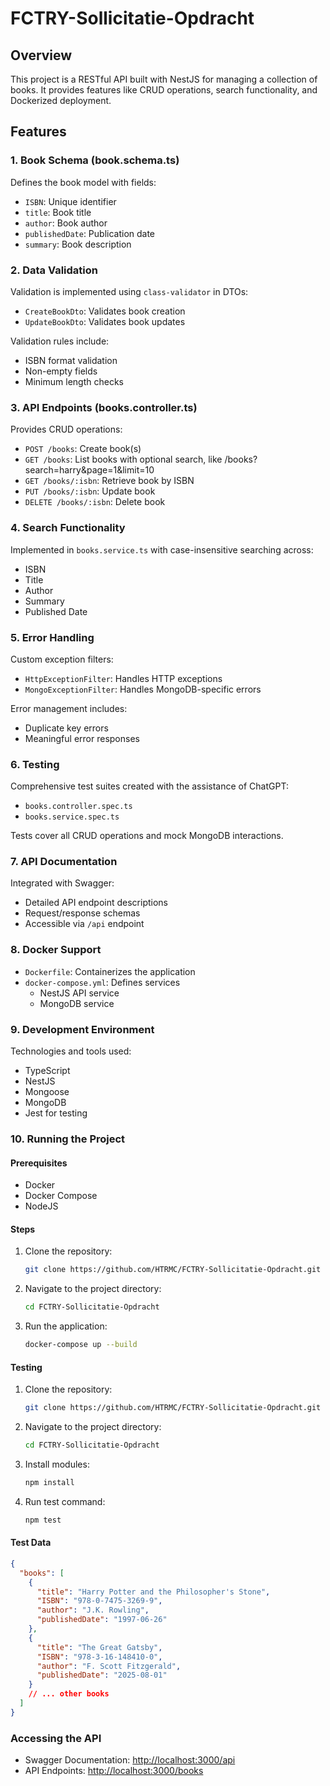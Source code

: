 # FCTRY-Sollicitatie-Opdracht

## Overview
This project is a RESTful API built with NestJS for managing a collection of books. It provides features like CRUD operations, search functionality, and Dockerized deployment.

## Features

### 1. Book Schema (book.schema.ts)
Defines the book model with fields:
- `ISBN`: Unique identifier
- `title`: Book title
- `author`: Book author
- `publishedDate`: Publication date
- `summary`: Book description

### 2. Data Validation
Validation is implemented using `class-validator` in DTOs:
- `CreateBookDto`: Validates book creation
- `UpdateBookDto`: Validates book updates

Validation rules include:
- ISBN format validation
- Non-empty fields
- Minimum length checks

### 3. API Endpoints (books.controller.ts)
Provides CRUD operations:
- `POST /books`: Create book(s)
- `GET /books`:  List books with optional search, like /books?search=harry&page=1&limit=10
- `GET /books/:isbn`: Retrieve book by ISBN
- `PUT /books/:isbn`: Update book
- `DELETE /books/:isbn`: Delete book

### 4. Search Functionality
Implemented in `books.service.ts` with case-insensitive searching across:
- ISBN
- Title
- Author
- Summary
- Published Date

### 5. Error Handling
Custom exception filters:
- `HttpExceptionFilter`: Handles HTTP exceptions
- `MongoExceptionFilter`: Handles MongoDB-specific errors

Error management includes:
- Duplicate key errors
- Meaningful error responses

### 6. Testing
Comprehensive test suites created with the assistance of ChatGPT:
- `books.controller.spec.ts`
- `books.service.spec.ts`

Tests cover all CRUD operations and mock MongoDB interactions.

### 7. API Documentation
Integrated with Swagger:
- Detailed API endpoint descriptions
- Request/response schemas
- Accessible via `/api` endpoint

### 8. Docker Support
- `Dockerfile`: Containerizes the application
- `docker-compose.yml`: Defines services
  - NestJS API service
  - MongoDB service

### 9. Development Environment
Technologies and tools used:
- TypeScript
- NestJS
- Mongoose
- MongoDB
- Jest for testing

### 10. Running the Project

#### Prerequisites
- Docker
- Docker Compose
- NodeJS

#### Steps
1. Clone the repository:
   ```bash
   git clone https://github.com/HTRMC/FCTRY-Sollicitatie-Opdracht.git
   ```
2. Navigate to the project directory:
   ```bash
   cd FCTRY-Sollicitatie-Opdracht
   ```
3. Run the application:
   ```bash
   docker-compose up --build
   ```
#### Testing
1. Clone the repository:
   ```bash
   git clone https://github.com/HTRMC/FCTRY-Sollicitatie-Opdracht.git
   ```
2. Navigate to the project directory:
   ```bash
   cd FCTRY-Sollicitatie-Opdracht
   ```
3. Install modules:
   ```bash
   npm install
   ```
4. Run test command:
   ```bash
   npm test
   ```

#### Test Data
```json
{
  "books": [
    {
      "title": "Harry Potter and the Philosopher's Stone",
      "ISBN": "978-0-7475-3269-9",
      "author": "J.K. Rowling",
      "publishedDate": "1997-06-26"
    },
    {
      "title": "The Great Gatsby",
      "ISBN": "978-3-16-148410-0", 
      "author": "F. Scott Fitzgerald",
      "publishedDate": "2025-08-01"
    }
    // ... other books
  ]
}
```

### Accessing the API
- Swagger Documentation: [http://localhost:3000/api](http://localhost:3000/api)
- API Endpoints: [http://localhost:3000/books](http://localhost:3000/books)